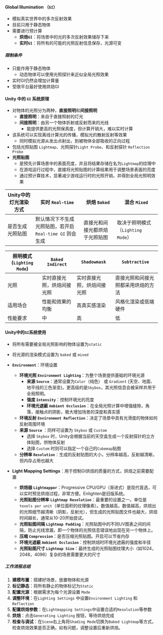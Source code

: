 #### Global Illumination （`GI`）
- 模拟真实世界中的多次反射效果
- 目前只用于静态物体
- 需要进行预计算
	- **烘焙`GI`**：将场景中的光的多次反射效果储存下来
	- **实时`GI`**：将所有的可能的光照反射信息保存，光源可变

##### 限制条件
- 只能作用于静态物体
	- 动态物体可以使用光照探针来近似全局光照效果
- 实时GI仍然会增加计算量
- 受限平台最好使用烘焙GI

#### Unity 中的 `GI` 系统原理
- 对物体的光照分为两种，**直接照明**和**间接照明**
	- **直接照明**：来自于直接照射的灯光
	- **间接照明**：由另一个物体折射或反射而来的光线
		- 能提供更高的光照保真度，但计算开销大，难以实时计算
- 该系统可以实现离线计算光的传播，模拟光的散射反射等效果
	- 同时模拟光源从发出点射出，到被物体全部吸收的正向过程
- 包括光照贴图 `Lightmap`、光照探针`Light Probe`、和反射探针 `Reflection Probe`
- **光照贴图**
	- 是预先计算场景中的表面亮度，并且将结果存储在名为`Lightmap`的纹理中
	- 在游戏运行过程中，直接将光照贴图的计算结果用于调整场景表面的亮度
	- 通过预计算技术，显著减少游戏运行时的光照开销，并得到全局光照明效果

| Unity中的灯光渲染方式 | 实时 `Real-time`                      | 烘焙 `Baked`      | 混合 `Mixed`               |
| ------------- | ----------------------------------- | --------------- | ------------------------ |
| 是否生成光照贴图      | 默认情况下不生成光照贴图，若开启`Real-time GI` 则会生成 | 直接光和间接光都烘焙于光照贴图 | 取决于照明模式（`Lighting Mode`） |


| 照明模式(`Lighting Mode`) | `Baked Indirect` | `Shadowmask`  | `Subtractive`     |
| --------------------- | ---------------- | ------------- | ----------------- |
| 光照                    | 实时直接光照，烘焙间接光照    | 实时直接光照，烘焙间接光照 | 直接光照和间接光照都采用烘焙的方法 |
| 适用场合                  | 性能和效果的均衡         | 高真实感渲染        | 风格化渲染或低端硬件        |
| 性能要求                  | 中                | 高             | 低                 |



#### Unity中的`GI`系统使用
- 将所有需要被全局光照影响的物体设置为`static`
- 将光源的渲染模式设置为 `baked` 或 `mixed`
- **`Environment`**：环境设置
	- **环境光照 `Environment Lighting`**：为整个场景提供基础的环境光源
		- **来源 `Source`**：通常设置为`Color`（纯色） 或 `Gradient` (天空、地面、地平线的三色渐变)。更高级的是`Skybox`，其光照信息会被采样并用于全局照明。
		- **强度 `Intensity`**：控制环境光的亮度
		- **环境光遮蔽 `Ambient Occlusion`**：在全局光照计算中增强缝隙，角落，接触点的阴影，极大增加场景的深度和真实感
	- **环境反射 `Environment Reflection`**：决定了场景中具有光滑度的物体如何反射周围环境
	- **来源 `Source`** ：同样可设置为 `Skybox` 或 `Custom`
		- 选择 `Skybox` 时，Unity会根据当前的天空盒生成一个反射探针的立方体贴图，供物体反射
		- 选择 `Custom` 时则可以指定一个自己的`Cubemap`贴图
	- **分辨率 `Resolution`**：生成的反射贴图的大小，分辨率越高，反射越清晰，但内存占用也越大
	
- **Light Mapping Settings**：用于控制GI烘焙的质量的方式，烘焙之前需要配置
	- **烘焙器 `Lightmapper`**：Progressive CPU/GPU（渐进式）是现代首选，可以实时预览烘焙过程，非常方便。Enlighten是旧版系统。
	- **光照贴图分辨率 `Lightmap Resolution`**：最重要的设置之一。单位是`texels per unit`（单位面积的纹理像素）。数值越高，数值越高，烘焙出的光照细节越清晰（阴影，反射光），但生成的光照贴图文件也越大，烘焙时间越长，通常从10-20开始尝试。
	- **光照贴图间隔 `Lightmap Padding`**：光照贴图中的不同UV图表之间的间隔，防止光线泄漏，即一个物体的光照信息错误地出现在另一个物体上。
	- **压缩 `Compression`**：是否压缩光照贴图。开启可以节省内存
	- **环境光遮蔽 `Ambient Occlusion`**：控制烘焙时环境光遮蔽的强度和半径
	- **光照贴图尺寸 `Lightmap Size`**：最终生成的光照贴图纹理大小（如1024，2048，4096）复杂的场景需要更大的尺寸

##### 工作流程总结
1. **建模布置**：搭建好场景，放置物体和光源
2. **标记静态**：将所有静止的物体标记为`Static`
3. **配置光源**：根据需求为每个光源设置 `Mode`
4. **调整环境**：在`Lighting Settings` 中设置`Environment Lighting` 和 `Reflection`
5. **配置烘焙参数**：在`Lightmapping Settings`中设置合适的`Resolution`等参数
6. **烘焙**：点击`Generating Lighting` 按钮，等待烘焙完成
7. **检查与调试**：在`Scene`右上角将`Shading Mode`切换为`Baked Lightmap`等方式，检查烘焙效果是否正确，如有问题，调整设置后重新烘焙。